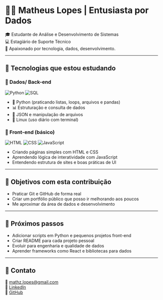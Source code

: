 # 👨‍💻 Matheus Lopes | Entusiasta por Dados

🎓 Estudante de Análise e Desenvolvimento de Sistemas  
💻 Estagiário de Suporte Técnico    
🚀 Apaixonado por tecnologia, dados, desenvolvimento.

---

## 🚀 Tecnologias que estou estudando

### 🔹 Dados/ Back-end

![Python](https://img.shields.io/badge/Python-3776AB?style=for-the-badge&logo=python&logoColor=white)
![SQL](https://img.shields.io/badge/SQL-4479A1?style=for-the-badge&logo=postgresql&logoColor=white)

- 🐍 Python (praticando listas, loops, arquivos e pandas)
- 📊 Estruturação e consulta de dados
- 📁 JSON e manipulação de arquivos
- 🐧 Linux (uso diário com terminal)

### 🔸 Front-end (básico)

![HTML](https://img.shields.io/badge/HTML5-E34F26?style=for-the-badge&logo=html5&logoColor=white)
![CSS](https://img.shields.io/badge/CSS3-1572B6?style=for-the-badge&logo=css3&logoColor=white)
![JavaScript](https://img.shields.io/badge/JavaScript-F7DF1E?style=for-the-badge&logo=javascript&logoColor=black)

- Criando páginas simples com HTML e CSS
- Aprendendo lógica de interatividade com JavaScript
- Entendendo estrutura de sites e boas práticas de UI

---

## 🎯 Objetivos com esta contribuição

- Praticar Git e GitHub de forma real
- Criar um portfólio público que posso ir melhorando aos poucos
- Me aproximar da área de dados e desenvolvimento

---

## 📌 Próximos passos

- Adicionar scripts em Python e pequenos projetos front-end
- Criar README para cada projeto pessoal
- Evoluir para engenharia e qualidade de dados
- Aprender frameworks como React e bibliotecas para dados

---

## 💬 Contato

📧 mathz.lopes@gmail.com  
🔗 [LinkedIn](https://www.linkedin.com/in/seu-link-aqui/)  
🔗 [GitHub](https://github.com/MathzLopes)
